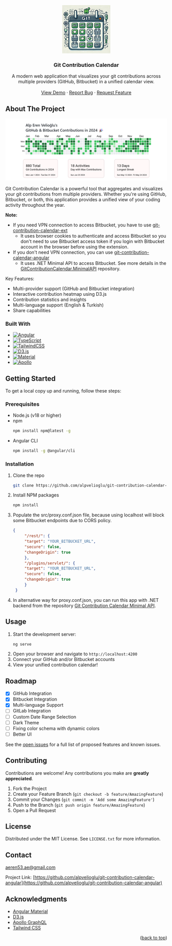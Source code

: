 <!-- <a id="readme-top"></a>

[![Contributors][contributors-shield]][contributors-url]
[![Forks][forks-shield]][forks-url]
[![Stargazers][stars-shield]][stars-url]
[![Issues][issues-shield]][issues-url]
[![MIT License][license-shield]][license-url]
[![LinkedIn][linkedin-shield]][linkedin-url]

<br /> -->
<a id="readme-top"></a>
<div align="center">
  <a href="https://github.com/alpvelioglu/git-contribution-calendar-angular">
    <img src="images/gcclogo.png" alt="Logo" width="150" height="150">
  </a>

<h3 align="center">Git Contribution Calendar</h3>

  <p align="center">
    A modern web application that visualizes your git contributions across multiple providers (GitHub, Bitbucket) in a unified calendar view.
    <br />
    <br />
    <a href="https://github.com/alpvelioglu/git-contribution-calendar-angular">View Demo</a>
    ·
    <a href="https://github.com/alpvelioglu/git-contribution-calendar-angular/issues">Report Bug</a>
    ·
    <a href="https://github.com/alpvelioglu/git-contribution-calendar-angular/issues">Request Feature</a>
  </p>
</div>

## About The Project

![Git Contribution Calendar Screen Shot](images/product-screenshot.png)

Git Contribution Calendar is a powerful tool that aggregates and visualizes your git contributions from multiple providers. Whether you're using GitHub, Bitbucket, or both, this application provides a unified view of your coding activity throughout the year.

**Note:**
* If you need VPN connection to access Bitbucket, you have to use <a href="https://github.com/alpvelioglu/git-contribution-calendar-ext">git-contribution-calendar-ext</a>
  - It uses browser cookies to authenticate and access Bitbucket so you don't need to use Bitbucket access token if you login with Bitbucket account in the browser before using the extension.
* If you don't need VPN connection, you can use <a href="https://github.com/alpvelioglu/git-contribution-calendar-angular">git-contribution-calendar-angular</a>
  - It uses .NET Minimal API to access Bitbucket. See more details in the <a href="https://github.com/alpvelioglu/GitContributionCalendar.MinimalAPI">GitContributionCalendar.MinimalAPI</a> repository.

Key Features:
* Multi-provider support (GitHub and Bitbucket integration)
* Interactive contribution heatmap using D3.js
* Contribution statistics and insights
* Multi-language support (English & Turkish)
* Share capabilities

### Built With

* [![Angular][Angular.io]][Angular-url]
* [![TypeScript][TypeScript]][TypeScript-url]
* [![TailwindCSS][TailwindCSS]][Tailwind-url]
* [![D3.js][D3.js]][D3-url]
* [![Material][Material]][Material-url]
* [![Apollo][Apollo]][Apollo-url]

## Getting Started

To get a local copy up and running, follow these steps:

### Prerequisites

* Node.js (v18 or higher)
* npm
  ```sh
  npm install npm@latest -g
  ```
* Angular CLI
  ```sh
  npm install -g @angular/cli
  ```

### Installation
   
1. Clone the repo
   ```sh
   git clone https://github.com/alpvelioglu/git-contribution-calendar-angular.git
   ```
2. Install NPM packages
   ```sh
   npm install
   ```
3. Populate the src/proxy.conf.json file, because using localhost will block some Bitbucket endpoints due to CORS policy.
   ```json
   {
        "/rest/": {
        "target": "YOUR_BITBUCKET_URL",
        "secure": false,
        "changeOrigin": true
        },
        "/plugins/servlet/": {
        "target": "YOUR_BITBUCKET_URL",
        "secure": false,
        "changeOrigin": true
        }
    }
   ```
4. In alternative way for proxy.conf.json, you can run this app with .NET backend from the repository [Git Contribution Calendar Minimal API](https://github.com/alpvelioglu/GitContributionCalendar.MinimalAPI).

## Usage

1. Start the development server:
   ```sh
   ng serve
   ```
2. Open your browser and navigate to `http://localhost:4200`
3. Connect your GitHub and/or Bitbucket accounts
4. View your unified contribution calendar!


## Roadmap

- [x] GitHub Integration
- [x] Bitbucket Integration
- [x] Multi-language Support
- [ ] GitLab Integration
- [ ] Custom Date Range Selection
- [ ] Dark Theme
- [ ] Fixing color schema with dynamic colors
- [ ] Better UI

See the [open issues](https://github.com/alpvelioglu/git-contribution-calendar-angular/issues) for a full list of proposed features and known issues.

## Contributing

Contributions are welcome! Any contributions you make are **greatly appreciated**.

1. Fork the Project
2. Create your Feature Branch (`git checkout -b feature/AmazingFeature`)
3. Commit your Changes (`git commit -m 'Add some AmazingFeature'`)
4. Push to the Branch (`git push origin feature/AmazingFeature`)
5. Open a Pull Request

## License

Distributed under the MIT License. See `LICENSE.txt` for more information.

## Contact

aeren53.ae@gmail.com

Project Link: [https://github.com/alpvelioglu/git-contribution-calendar-angular](https://github.com/alpvelioglu/git-contribution-calendar-angular)

## Acknowledgments

* [Angular Material](https://material.angular.io/)
* [D3.js](https://d3js.org/)
* [Apollo GraphQL](https://www.apollographql.com/)
* [Tailwind CSS](https://tailwindcss.com/)

<p align="right">(<a href="#readme-top">back to top</a>)</p>

<!-- MARKDOWN LINKS & IMAGES -->
[contributors-shield]: https://img.shields.io/github/contributors/alpvelioglu/git-contribution-calendar-angular.svg?style=for-the-badge
[contributors-url]: https://github.com/alpvelioglu/git-contribution-calendar-angular/graphs/contributors
[forks-shield]: https://img.shields.io/github/forks/alpvelioglu/git-contribution-calendar-angular.svg?style=for-the-badge
[forks-url]: https://github.com/alpvelioglu/git-contribution-calendar-angular/network/members
[stars-shield]: https://img.shields.io/github/stars/alpvelioglu/git-contribution-calendar-angular.svg?style=for-the-badge
[stars-url]: https://github.com/alpvelioglu/git-contribution-calendar-angular/stargazers
[issues-shield]: https://img.shields.io/github/issues/alpvelioglu/git-contribution-calendar-angular.svg?style=for-the-badge
[issues-url]: https://github.com/alpvelioglu/git-contribution-calendar-angular/issues
[license-shield]: https://img.shields.io/github/license/alpvelioglu/git-contribution-calendar-angular.svg?style=for-the-badge
[license-url]: https://github.com/alpvelioglu/git-contribution-calendar-angular/blob/master/LICENSE.txt
[linkedin-shield]: https://img.shields.io/badge/-LinkedIn-black.svg?style=for-the-badge&logo=linkedin&colorB=555
[linkedin-url]: https://linkedin.com/in/your_linkedin_username
[product-screenshot]: public/assets/screenshot.png
[Angular.io]: https://img.shields.io/badge/Angular-DD0031?style=for-the-badge&logo=angular&logoColor=white
[Angular-url]: https://angular.io/
[TypeScript]: https://img.shields.io/badge/TypeScript-007ACC?style=for-the-badge&logo=typescript&logoColor=white
[TypeScript-url]: https://www.typescriptlang.org/
[TailwindCSS]: https://img.shields.io/badge/Tailwind_CSS-38B2AC?style=for-the-badge&logo=tailwind-css&logoColor=white
[Tailwind-url]: https://tailwindcss.com/
[D3.js]: https://img.shields.io/badge/D3.js-F9A03C?style=for-the-badge&logo=d3.js&logoColor=white
[D3-url]: https://d3js.org/
[Material]: https://img.shields.io/badge/Material-757575?style=for-the-badge&logo=material-design&logoColor=white
[Material-url]: https://material.angular.io/
[Apollo]: https://img.shields.io/badge/Apollo%20GraphQL-311C87?style=for-the-badge&logo=apollo-graphql&logoColor=white
[Apollo-url]: https://www.apollographql.com/
